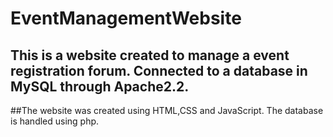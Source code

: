# EventManagementWebsite
## This is a website created to manage a event registration forum. Connected to a database in MySQL through Apache2.2.
##The website was created using HTML,CSS and JavaScript. The database is handled using php.
